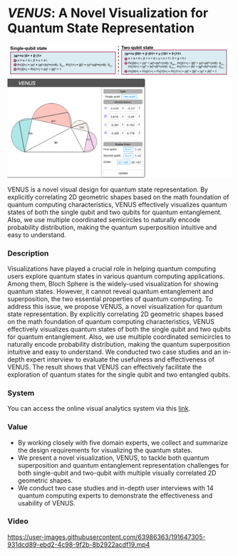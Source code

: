 # <em>VENUS</em>: A Novel Visualization for Quantum State Representation   

![ScreenShot](/public/venus_twoq.png)

VENUS is a novel visual design for quantum state representation. By explicitly correlating 2D geometric shapes based on the math
foundation of quantum computing characteristics, VENUS effectively visualizes quantum states of both the single qubit and two qubits for quantum entanglement. Also, we use multiple coordinated semicircles to naturally encode probability distribution, making the quantum superposition intuitive and easy to understand.      


### Description    
Visualizations have played a crucial role in helping quantum computing users explore quantum states in various quantum computing
applications. Among them, Bloch Sphere is the widely-used visualization for showing quantum states. However, it cannot reveal
quantum entanglement and superposition, the two essential properties of quantum computing. To address this issue, we propose
VENUS, a novel visualization for quantum state representation. By explicitly correlating 2D geometric shapes based on the math
foundation of quantum computing characteristics, VENUS effectively visualizes quantum states of both the single qubit and two qubits for quantum entanglement. Also, we use multiple coordinated semicircles to naturally encode probability distribution, making the quantum superposition intuitive and easy to understand. We conducted two case studies and an in-depth expert interview to evaluate the usefulness and effectiveness of VENUS. The result shows that VENUS can effectively facilitate the exploration of quantum states for the single qubit and two entangled qubits.    

### System     

You can access the online visual analytics system via this [link](https://venus-interface.github.io/).  


### Value  

- By working closely with five domain experts, we collect and summarize the design requirements for visualizing the quantum states.   
- We present a novel visualization, VENUS, to tackle both quantum superposition and quantum entanglement representation challenges for both single-qubit and two-qubit with multiple visually correlated 2D geometric shapes.   
- We conduct two case studies and in-depth user interviews with 14 quantum computing experts to demonstrate the effectiveness and usability of VENUS.    

### Video

https://user-images.githubusercontent.com/63986363/191647305-931dcd89-ebd2-4c98-9f2b-8b2922acdf19.mp4



